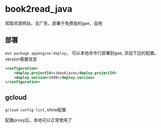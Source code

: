 # book2read_java
爬取资源网站，去广告，部署于免费版的gae，自用

## 部署
`mvn package appengine:deploy`， 可以本地命令行部署到gae, 添加下边的配置。 version需要改变
```xml
<configuration>
    <deploy.projectId>czbookjava</deploy.projectId>
    <deploy.version>1999</deploy.version>
</configuration>
```

## gcloud
`gcloud config list`, show配置

配置proxy后，本地可以正常使用了